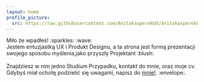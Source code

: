 ```yaml
---
layout: home
profile_picture:
  src: https://raw.githubusercontent.com/AnitakasperekUX/AnitakasperekUX.github.io/main/assets/img/profile-pic.jpg
---
```


<p>
 Miło że wpadłeś! :sparkles: :wave: <br>
Jestem entuzjastką UX i Produkt Designu, a ta strona jest formą prezentacji swojego sposobu myślenia,jako przyszły Projektant :blush: <br><br>
Znajdziesz w nim jedno Studium Przypadku, kontakt do mnie, oraz moje cv. 
Gdybyś miał ochotę podzielić się uwagami,   napisz do <a href="https://www.linkedin.com/in/anita-kasperek/">mnie!</a>. :envelope:.
</p> 
